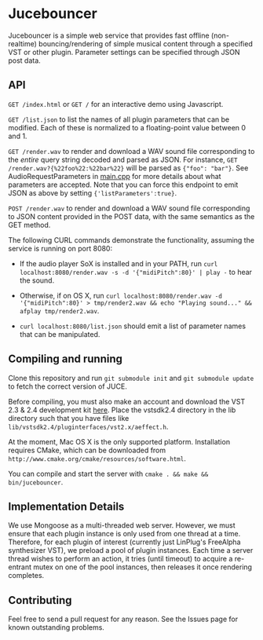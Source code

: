 # Jucebouncer

Jucebouncer is a simple web service that provides fast offline (non-realtime) 
bouncing/rendering of simple musical content through a specified VST
or other plugin. Parameter settings can be specified through JSON post data.

## API

`GET /index.html` or `GET /` for an interactive demo using Javascript.

`GET /list.json` to list the names of all plugin parameters that can 
be modified. Each of these is normalized to a floating-point value between
0 and 1.

`GET /render.wav` to render and download a WAV sound file corresponding
to the *entire* query string decoded and parsed as JSON. For instance, `GET /render.wav?{%22foo%22:%22bar%22}` will be parsed as `{"foo": "bar"}`. 
See AudioRequestParameters in [main.cpp](src/main.cpp) for more details
about what parameters are accepted.
Note that you can force this endpoint to emit JSON as above by setting
`{'listParameters':true}`.

`POST /render.wav` to render and download a WAV sound file corresponding
to JSON content provided in the POST data, with the same semantics as the
GET method.

The following CURL commands demonstrate the functionality, assuming the
service is running on port 8080:

- If the audio player SoX is installed and in your PATH, run 
`curl localhost:8080/render.wav -s -d '{"midiPitch":80}' | play -`
to hear the sound. 

- Otherwise, if on OS X, run 
`curl localhost:8080/render.wav -d '{"midiPitch":80}' > tmp/render2.wav && echo "Playing sound..." && afplay tmp/render2.wav`.

- `curl localhost:8080/list.json` should emit a list of parameter names that can be manipulated.

## Compiling and running

Clone this repository and run `git submodule init` and 
`git submodule update` to fetch the correct version of JUCE.

Before compiling, you must also make an account and download the 
VST 2.3 & 2.4 development kit 
[here](http://www.steinberg.net/en/company/developer.html).
Place the vstsdk2.4 directory in the lib directory such that you have
files like `lib/vstsdk2.4/pluginterfaces/vst2.x/aeffect.h`.

At the moment, Mac OS X is the only supported platform. 
Installation requires CMake, which can be downloaded from 
`http://www.cmake.org/cmake/resources/software.html`.

You can compile and start the server with 
`cmake . && make && bin/jucebouncer`.

## Implementation Details

We use Mongoose as a multi-threaded web server. However, we must ensure
that each plugin instance is only used from one thread at a time.
Therefore, for each plugin of interest
(currently just LinPlug's FreeAlpha synthesizer VST), we preload a pool of
plugin instances. Each time a server thread wishes to perform an action,
it tries (until timeout) to acquire a re-entrant mutex on one of the pool
instances, then releases it once rendering completes.

## Contributing

Feel free to send a pull request for any reason. See the Issues page for
known outstanding problems.
